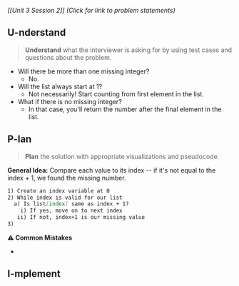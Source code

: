 *[[Unit 3 Session 2]] (Click for link to problem statements)*

## U-nderstand
 
> **Understand** what the interviewer is asking for by using test cases and questions about the problem.

- Will there be more than one missing integer?
  - No.
- Will the list always start at 1?
  - Not necessarily!  Start counting from first element in the list.
- What if there is no missing integer?
  - In that case, you'll return the number after the final element in the list.  

## P-lan

> **Plan** the solution with appropriate visualizations and pseudocode.

**General Idea:** Compare each value to its index -- if it's not equal to the index + 1, we found the missing number.

```markdown
1) Create an index variable at 0
2) While index is valid for our list
  a) Is list[index] same as index + 1?
    i) If yes, move on to next index
   ii) If not, index+1 is our missing value
3) 
```

**⚠️ Common Mistakes**

- 

## I-mplement

```python

```